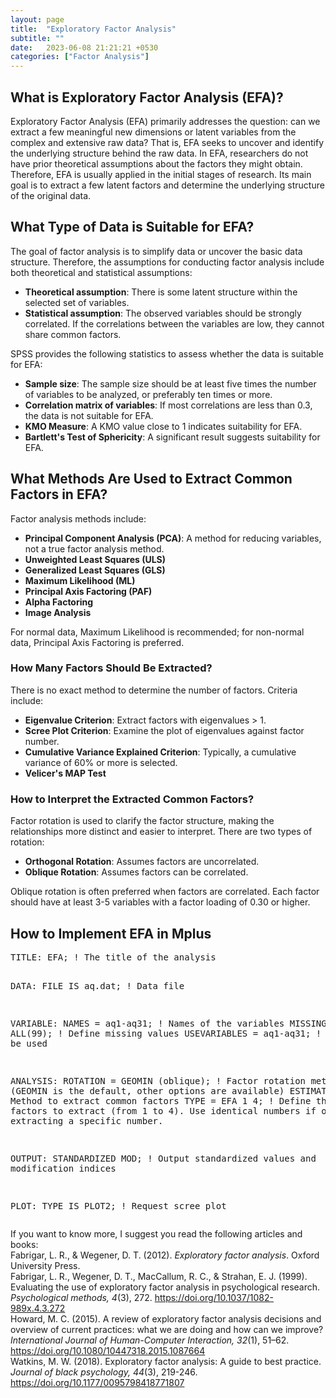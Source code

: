 ```yaml
---
layout: page
title:  "Exploratory Factor Analysis"
subtitle: ""
date:   2023-06-08 21:21:21 +0530
categories: ["Factor Analysis"]
---
```



<h2><strong>What is Exploratory Factor Analysis (EFA)?</strong></h2>
<p>Exploratory Factor Analysis (EFA) primarily addresses the question: can we extract a few meaningful new dimensions or latent variables from the complex and extensive raw data? That is, EFA seeks to uncover and identify the underlying structure behind the raw data. In EFA, researchers do not have prior theoretical assumptions about the factors they might obtain. Therefore, EFA is usually applied in the initial stages of research. Its main goal is to extract a few latent factors and determine the underlying structure of the original data.</p>

<h2><strong>What Type of Data is Suitable for EFA?</strong></h2>
<p>The goal of factor analysis is to simplify data or uncover the basic data structure. Therefore, the assumptions for conducting factor analysis include both theoretical and statistical assumptions:</p>
<ul>
  <li><strong>Theoretical assumption</strong>: There is some latent structure within the selected set of variables.</li>
  <li><strong>Statistical assumption</strong>: The observed variables should be strongly correlated. If the correlations between the variables are low, they cannot share common factors.</li>
</ul>
<p>SPSS provides the following statistics to assess whether the data is suitable for EFA:</p>
<ul>
  <li><strong>Sample size</strong>: The sample size should be at least five times the number of variables to be analyzed, or preferably ten times or more.</li>
  <li><strong>Correlation matrix of variables</strong>: If most correlations are less than 0.3, the data is not suitable for EFA.</li>
  <li><strong>KMO Measure</strong>: A KMO value close to 1 indicates suitability for EFA.</li>
  <li><strong>Bartlett's Test of Sphericity</strong>: A significant result suggests suitability for EFA.</li>
</ul>

<h2><strong>What Methods Are Used to Extract Common Factors in EFA?</strong></h2>
<p>Factor analysis methods include:</p>
<ul>
  <li><strong>Principal Component Analysis (PCA)</strong>: A method for reducing variables, not a true factor analysis method.</li>
  <li><strong>Unweighted Least Squares (ULS)</strong></li>
  <li><strong>Generalized Least Squares (GLS)</strong></li>
  <li><strong>Maximum Likelihood (ML)</strong></li>
  <li><strong>Principal Axis Factoring (PAF)</strong></li>
  <li><strong>Alpha Factoring</strong></li>
  <li><strong>Image Analysis</strong></li>
</ul>
<p>For normal data, Maximum Likelihood is recommended; for non-normal data, Principal Axis Factoring is preferred.</p>

<h3>How Many Factors Should Be Extracted?</h3>
<p>There is no exact method to determine the number of factors. Criteria include:</p>
<ul>
  <li><strong>Eigenvalue Criterion</strong>: Extract factors with eigenvalues > 1.</li>
  <li><strong>Scree Plot Criterion</strong>: Examine the plot of eigenvalues against factor number.</li>
  <li><strong>Cumulative Variance Explained Criterion</strong>: Typically, a cumulative variance of 60% or more is selected.</li>
  <li><strong>Velicer's MAP Test</strong></li>
</ul>

<h3>How to Interpret the Extracted Common Factors?</h3>
<p>Factor rotation is used to clarify the factor structure, making the relationships more distinct and easier to interpret. There are two types of rotation:</p>
<ul>
  <li><strong>Orthogonal Rotation</strong>: Assumes factors are uncorrelated.</li>
  <li><strong>Oblique Rotation</strong>: Assumes factors can be correlated.</li>
</ul>
<p>Oblique rotation is often preferred when factors are correlated. Each factor should have at least 3-5 variables with a factor loading of 0.30 or higher.</p>

<h2><strong>How to Implement EFA in Mplus</strong></h2>
<pre>
TITLE: EFA; ! The title of the analysis

DATA: FILE IS aq.dat; ! Data file

VARIABLE: NAMES = aq1-aq31; ! Names of the variables
          MISSING = ALL(99); ! Define missing values
          USEVARIABLES = aq1-aq31; ! Variables to be used

ANALYSIS: ROTATION = GEOMIN (oblique); ! Factor rotation method (GEOMIN is the default, other options are available)
          ESTIMATOR = MLR; ! Method to extract common factors
          TYPE = EFA 1 4; ! Define the number of factors to extract (from 1 to 4). Use identical numbers if only extracting a specific number.

OUTPUT: STANDARDIZED MOD; ! Output standardized values and modification indices

PLOT: TYPE IS PLOT2; ! Request scree plot
</pre>
<p>If you want to know more, I suggest you read the following articles and books:
<br>Fabrigar, L. R., & Wegener, D. T. (2012). <i>Exploratory factor analysis</i>. Oxford University Press.
<br>Fabrigar, L. R., Wegener, D. T., MacCallum, R. C., & Strahan, E. J. (1999). Evaluating the use of exploratory factor analysis in psychological research. <i>Psychological methods, 4</i>(3), 272. <a href="https://doi.org/10.1037/1082-989x.4.3.272">https://doi.org/10.1037/1082-989x.4.3.272</a>
<br>Howard, M. C. (2015). A review of exploratory factor analysis decisions and overview of current practices: what we are doing and how can we improve? <i>International Journal of Human-Computer Interaction, 32</i>(1), 51–62. <a href="https://doi.org/10.1080/10447318.2015.1087664">https://doi.org/10.1080/10447318.2015.1087664</a>
<br>Watkins, M. W. (2018). Exploratory factor analysis: A guide to best practice. <i>Journal of black psychology, 44</i>(3), 219-246. <a href="https://doi.org/10.1177/0095798418771807">https://doi.org/10.1177/0095798418771807</a>
